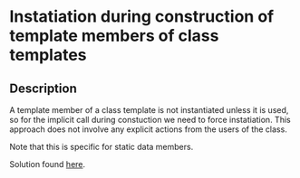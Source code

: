 
# Instatiation during construction of template members of class templates

## Description

A template member of a class template is not instantiated unless it is used, so
for the implicit call during constuction we need to force instatiation.
This approach does not involve any explicit actions from the users of the class.

Note that this is specific for static data members.

Solution found [here](http://goo.gl/71twiD).


